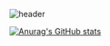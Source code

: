 ![header](https://capsule-render.vercel.app/api?type=slice&color=random&height=200&section=header&text=김민철&fontSize=40)  

[![Anurag's GitHub stats](https://github-readme-stats.vercel.app/api?username=devKMC)](https://github.com/anuraghazra/github-readme-stats)

<!--
**devKMC/devKMC** is a ✨ _special_ ✨ repository because its `README.md` (this file) appears on your GitHub profile.

Here are some ideas to get you started:

- 🔭 I’m currently working on ...
- 🌱 I’m currently learning ...
- 👯 I’m looking to collaborate on ...
- 🤔 I’m looking for help with ...
- 💬 Ask me about ...
- 📫 How to reach me: ...
- 😄 Pronouns: ...
- ⚡ Fun fact: ...
-->
